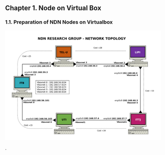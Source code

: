  ## Chapter 1. Node on Virtual Box
 ### 1.1. Preparation of NDN Nodes on Virtualbox
  <img src="https://github.com/syaifulahdan/Mini-NDN-Work/blob/main/Assignment%202:NDNrg-Topology/NDNrg-Image-Topology/ndnrg-config_08.png" width="800">

 
.
